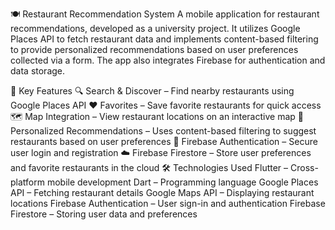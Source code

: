 🍽 Restaurant Recommendation System
A mobile application for restaurant recommendations, developed as a university project. It utilizes Google Places API to fetch restaurant data and implements content-based filtering to provide personalized recommendations based on user preferences collected via a form. The app also integrates Firebase for authentication and data storage.

📌 Key Features
🔍 Search & Discover – Find nearby restaurants using Google Places API
❤️ Favorites – Save favorite restaurants for quick access
🗺 Map Integration – View restaurant locations on an interactive map
🎯 Personalized Recommendations – Uses content-based filtering to suggest restaurants based on user preferences
🔐 Firebase Authentication – Secure user login and registration
☁️ Firebase Firestore – Store user preferences and favorite restaurants in the cloud
🛠 Technologies Used
Flutter – Cross-platform mobile development
Dart – Programming language
Google Places API – Fetching restaurant details
Google Maps API – Displaying restaurant locations
Firebase Authentication – User sign-in and authentication
Firebase Firestore – Storing user data and preferences
